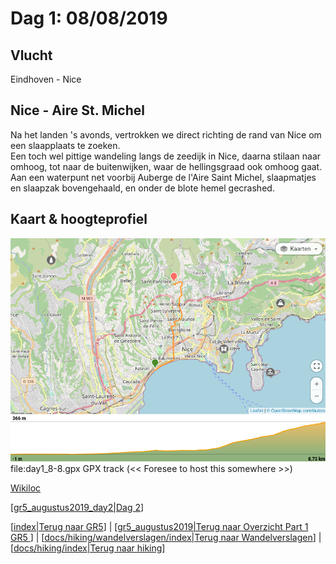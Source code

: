 # Dag 1: 08/08/2019

## Vlucht

Eindhoven - Nice

## Nice - Aire St. Michel
Na het landen 's avonds, vertrokken we direct richting de rand van Nice om een slaapplaats te zoeken.\
Een toch wel pittige wandeling langs de zeedijk in Nice, daarna stilaan naar omhoog, tot naar de buitenwijken, waar de hellingsgraad ook omhoog gaat.\
Aan een waterpunt net voorbij Auberge de l'Aire Saint Michel, slaapmatjes en slaapzak bovengehaald, en onder de blote hemel gecrashed.

## Kaart & hoogteprofiel

![Profiel dag 1](../../../../assets/images/gr5_201908_1.png)
file:day1_8-8.gpx GPX track (<< Foresee to host this somewhere >>)

[Wikiloc](https://nl.wikiloc.com/routes-wandelen/gr5-nice-aire-st-michel-49744460)

[[gr5_augustus2019_day2|Dag 2]]

[[index|Terug naar GR5]] | [[gr5_augustus2019|Terug naar Overzicht Part 1 GR5 ]] | [[docs/hiking/wandelverslagen/index|Terug naar Wandelverslagen]] | [[docs/hiking/index|Terug naar hiking]]


[//begin]: # "Autogenerated link references for markdown compatibility"
[gr5_augustus2019_day2|Dag 2]: gr5_augustus2019_day2 "Dag 2: 09/08/2019"
[index|Terug naar GR5]: ../../index "Hiking"
[gr5_augustus2019|Terug naar Overzicht Part 1 GR5 ]: gr5_augustus2019 "Part 1: Augustus 2019"
[docs/hiking/wandelverslagen/index|Terug naar Wandelverslagen]: ../index "Wandelverslagen"
[docs/hiking/index|Terug naar hiking]: ../../index "Hiking"
[//end]: # "Autogenerated link references"
